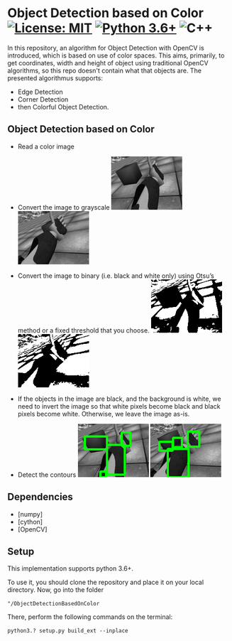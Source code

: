 
# Object Detection based on Color [![License: MIT](https://img.shields.io/badge/License-MIT-yellow.svg)](./LICENSE) [![Python 3.6+](https://img.shields.io/badge/python-3.6+-blue.svg)](https://www.python.org/downloads/release/python-360/) ![C++](https://img.shields.io/badge/C++-Solutions-red.svg?style=flat&logo=c++) 


In this repository, an algorithm for Object Detection with OpenCV is introduced, which is based on use of color spaces.
This aims, primarily, to get coordinates, width and height of object using traditional OpenCV algorithms, so this repo doesn't contain what that objects are. 
The presented algorithmus supports:
 - Edge Detection
 - Corner Detection 
 - then Colorful Object Detection.


## Object Detection based on Color 
- Read a color image
- Convert the image to grayscale ![](img_test2.png) ![](img_test2_r.png)

- Convert the image to binary (i.e. black and white only) using Otsu’s method or a fixed threshold that you choose.
![](bw_img_left.png) ![](bw_img_r.png)
- If the objects in the image are black, and the background is white, we need to invert the image so that white pixels become black and black pixels become white. Otherwise, we leave the image as-is.
- Detect the contours ![](img_test.png) ![](img_test_right.png)

## Dependencies

 * [numpy]
 * [cython]
 * [OpenCV]

## Setup

This implementation supports python 3.6+.

To use it, you should clone the repository and place it on your local directory.
Now, go into the folder

    "/ObjectDetectionBasedOnColor

There, perform the following commands on the terminal:

    python3.? setup.py build_ext --inplace